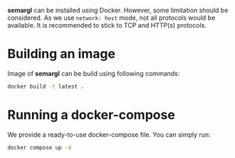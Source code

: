 **semargl** can be installed using Docker. However, some limitation should be considered. As we use `network: host` mode, not all protocols would be available. It is recommended to stick to TCP and HTTP(s) protocols.

# Building an image

Image of **semargl** can be build using following commands:
```bash
docker build -t latest .
```

# Running a docker-compose

We provide a ready-to-use docker-compose file. You can simply run:
```bash
docker compose up -d
```